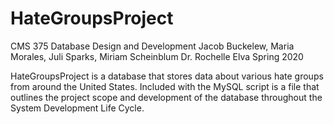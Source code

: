 # HateGroupsProject

CMS 375 Database Design and Development
Jacob Buckelew, Maria Morales, Juli Sparks, Miriam Scheinblum
Dr. Rochelle Elva
Spring 2020



HateGroupsProject is a database that stores data about various hate groups from around the United States. Included with the MySQL script is a file that outlines the project scope and development of the database throughout the System Development Life Cycle. 


